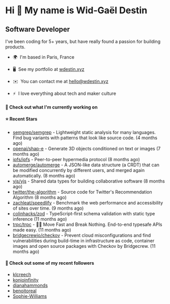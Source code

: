 Hi 👋 My name is Wid-Gaël Destin
================================

Software Developer
------------------

I've been coding for 5+ years, but have really found a passion for building products.

* 🌍  I'm based in Paris, France
* 🖥️  See my portfolio at [wdestin.xyz](http://wdestin.xyz)
* ✉️  You can contact me at [hello@wdestin.xyz](mailto:hello@wdestin.xyz)

* ⚡  I love everything about tech and maker culture

#### 👷 Check out what I'm currently working on


#### ⭐ Recent Stars

- [semgrep/semgrep](https://github.com/semgrep/semgrep) - Lightweight static analysis for many languages. Find bug variants with patterns that look like source code. (4 months ago)
- [openai/shap-e](https://github.com/openai/shap-e) - Generate 3D objects conditioned on text or images (7 months ago)
- [ipfs/ipfs](https://github.com/ipfs/ipfs) - Peer-to-peer hypermedia protocol (8 months ago)
- [automerge/automerge](https://github.com/automerge/automerge) - A JSON-like data structure (a CRDT) that can be modified concurrently by different users, and merged again automatically.  (8 months ago)
- [yjs/yjs](https://github.com/yjs/yjs) - Shared data types for building collaborative software (8 months ago)
- [twitter/the-algorithm](https://github.com/twitter/the-algorithm) - Source code for Twitter&#39;s Recommendation Algorithm (8 months ago)
- [zachleat/speedlify](https://github.com/zachleat/speedlify) - Benchmark the web performance and accessibility of sites over time. (9 months ago)
- [colinhacks/zod](https://github.com/colinhacks/zod) - TypeScript-first schema validation with static type inference (11 months ago)
- [trpc/trpc](https://github.com/trpc/trpc) - 🧙‍♀️  Move Fast and Break Nothing. End-to-end typesafe APIs made easy.  (11 months ago)
- [bridgecrewio/checkov](https://github.com/bridgecrewio/checkov) - Prevent cloud misconfigurations and find vulnerabilities during build-time in infrastructure as code, container images and open source packages with Checkov by Bridgecrew. (11 months ago)

#### 👯 Check out some of my recent followers

- [klcreech](https://github.com/klcreech)
- [konjoinfinity](https://github.com/konjoinfinity)
- [dianahammonds](https://github.com/dianahammonds)
- [benoitoreal](https://github.com/benoitoreal)
- [Sophie-Williams](https://github.com/Sophie-Williams)
